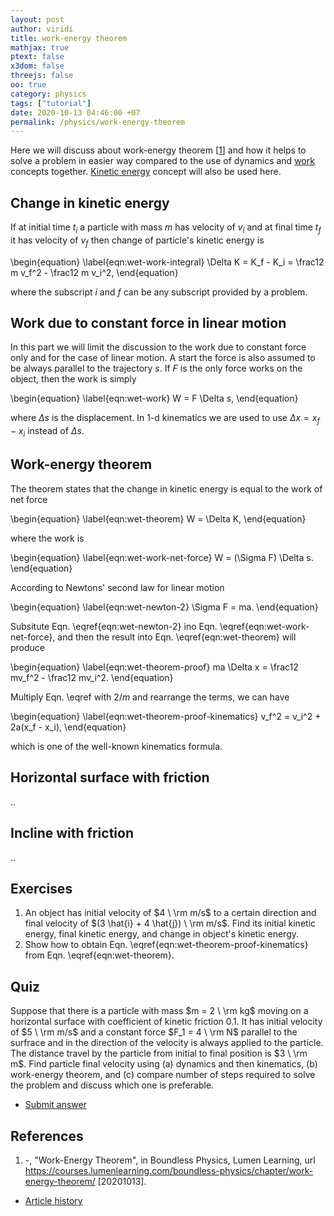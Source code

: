 ```yaml
---
layout: post
author: viridi
title: work-energy theorem
mathjax: true
ptext: false
x3dom: false
threejs: false
oo: true
category: physics
tags: ["tutorial"]
date: 2020-10-13 04:46:00 +07
permalink: /physics/work-energy-theorem
---
```

Here we will discuss about work-energy theorem [[1](#ref1)] and how it helps to solve a problem in easier way compared to the use of dynamics and [work](work) concepts together. [Kinetic energy](kinetic-energy) concept will also be used here.

## Change in kinetic energy
If at initial time $t_i$ a particle with mass $m$ has velocity of $v_i$ and at final time $t_f$ it has velocity of $v_f$ then change of particle's kinetic energy is

\begin{equation}
\label{eqn:wet-work-integral}
\Delta K = K_f - K_i = \frac12 m v_f^2 - \frac12 m v_i^2,
\end{equation}

where the subscript $i$ and $f$ can be any subscript provided by a problem.


## Work due to constant force in linear motion
In  this part we will limit the discussion to the work due to constant force only and for the case of linear motion. A start the force is also assumed to be always parallel to the trajectory $s$. If $F$ is the only force works on the object, then the work is simply

\begin{equation}
\label{eqn:wet-work}
W = F \Delta s,
\end{equation}

where $\Delta s$ is the displacement. In 1-d kinematics we are used to use $\Delta x = x_f - x_i$ instead of $\Delta s$.


## Work-energy theorem
The theorem states that the change in kinetic energy is equal to the work of net force

\begin{equation}
\label{eqn:wet-theorem}
W = \Delta K,
\end{equation}

where the work is

\begin{equation}
\label{eqn:wet-work-net-force}
W = (\Sigma F) \Delta s.
\end{equation}

According to Newtons' second law for linear motion

\begin{equation}
\label{eqn:wet-newton-2}
\Sigma F = ma.
\end{equation}

Subsitute Eqn. \eqref{eqn:wet-newton-2} ino Eqn. \eqref{eqn:wet-work-net-force}, and then the result into Eqn. \eqref{eqn:wet-theorem} will produce

\begin{equation}
\label{eqn:wet-theorem-proof}
ma \Delta x = \frac12 mv_f^2 - \frac12 mv_i^2.
\end{equation}

Multiply Eqn. \eqref with $2/m$ and rearrange the terms, we can have

\begin{equation}
\label{eqn:wet-theorem-proof-kinematics}
v_f^2 = v_i^2 + 2a(x_f - x_i),
\end{equation}

which is one of the well-known kinematics formula.


## Horizontal surface with friction
..


## Incline with friction
..


## Exercises
1. An object has initial velocity of $4 \ \rm m/s$ to a certain direction and final velocity of $(3 \hat{i} + 4 \hat{j}) \ \rm m/s$. Find its initial kinetic energy, final kinetic energy, and change in object's kinetic energy.
2. Show how to obtain Eqn. \eqref{eqn:wet-theorem-proof-kinematics} from Eqn. \eqref{eqn:wet-theorem}.


## Quiz
Suppose that there is a particle with mass $m = 2 \ \rm kg$ moving on a horizontal surface with coefficient of kinetic friction 0.1. It has initial velocity of $5 \ \rm m/s$ and a constant force $F_1 = 4 \ \rm N$ parallel to the surfrace and in the direction of the velocity is always applied to the particle. The distance travel by the particle from initial to final position is $3 \ \rm m$. Find particle final velocity using (a) dynamics and then kinematics, (b) work-energy theorem, and (c) compare number of steps required to solve the problem and discuss which one is preferable.

+ [Submit answer](https://forms.office.com/Pages/ResponsePage.aspx?id=gxFu22VMXECCznzVP6bp3NGUp4ijN01Ks-VZMpTE-hpUN1VJQVRKMTNXNlM4TUwwMkxWMTJQTFZFVC4u)


## References
1. <a name="ref1"></a>-, "Work-Energy Theorem", in Boundless Physics, Lumen Learning, url <https://courses.lumenlearning.com/boundless-physics/chapter/work-energy-theorem/> [20201013].

+ [Article history](https://github.com/butiran/butiran.github.io/commits/master/_posts/phys/2020-10-13-work-energy-theorem.md)
